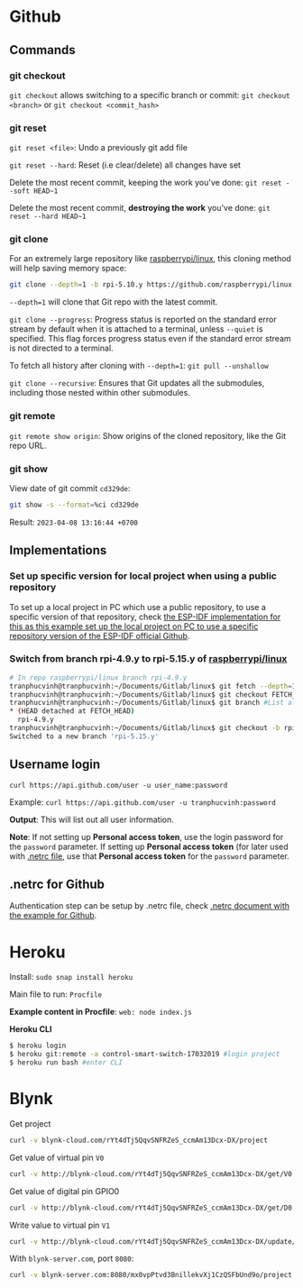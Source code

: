 # Github
## Commands

### git checkout

``git checkout`` allows switching to a specific branch or commit: ``git checkout <branch>`` or ``git checkout <commit_hash>``

### git reset

``git reset <file>``: Undo a previously git add file
  
``git reset --hard``: Reset (i.e clear/delete) all changes have set

Delete the most recent commit, keeping the work you've done: ``git reset --soft HEAD~1``

Delete the most recent commit, **destroying the work** you've done: ``git reset --hard HEAD~1``

### git clone

For an extremely large repository like [raspberrypi/linux](https://github.com/raspberrypi/linux), this cloning method will help saving memory space:

```sh
git clone --depth=1 -b rpi-5.10.y https://github.com/raspberrypi/linux
```

``--depth=1`` will clone that Git repo with the latest commit.

``git clone --progress``: Progress status is reported on the standard error stream by default when it is attached to a terminal, unless ``--quiet`` is specified. This flag forces progress status even if the standard error stream is not directed to a terminal.

To fetch all history after cloning with ``--depth=1``: ``git pull --unshallow``

``git clone --recursive``: Ensures that Git updates all the submodules, including those nested within other submodules.
### git remote

``git remote show origin``: Show origins of the cloned repository, like the Git repo URL.

### git show

View date of git commit ``cd329de``:

```sh
git show -s --format=%ci cd329de
```

Result: ``2023-04-08 13:16:44 +0700``

## Implementations

### Set up specific version for local project when using a public repository

To set up a local project in PC which use a public repository, to use a specific version of that repository, check [the ESP-IDF implementation for this as this example set up the local project on PC to use a specific repository version of the ESP-IDF official Github](https://github.com/TranPhucVinh/ESP-IDF/blob/master/Environment/README.md#set-up-project-to-use-a-specific-repository-version-of-esp-idf-official-github).

### Switch from branch rpi-4.9.y to rpi-5.15.y of [raspberrypi/linux](https://github.com/raspberrypi/linux)

```sh
# In repo raspberrypi/linux branch rpi-4.9.y
tranphucvinh@tranphucvinh:~/Documents/Gitlab/linux$ git fetch --depth=1 origin rpi-5.15.y #Fetch branch rpi-5.15.y with the latest commit
tranphucvinh@tranphucvinh:~/Documents/Gitlab/linux$ git checkout FETCH_HEAD # Check out to the branch has fetched
tranphucvinh@tranphucvinh:~/Documents/Gitlab/linux$ git branch #List all existed branch
* (HEAD detached at FETCH_HEAD)
  rpi-4.9.y
tranphucvinh@tranphucvinh:~/Documents/Gitlab/linux$ git checkout -b rpi-5.15.y
Switched to a new branch 'rpi-5.15.y'
```

## Username login

``curl https://api.github.com/user -u user_name:password``

Example: ``curl https://api.github.com/user -u tranphucvinh:password``

**Output**: This will list out all user information.

**Note**: If not setting up **Personal access token**, use the login password for the ``password`` parameter. If setting up **Personal access token** (for later used with [.netrc file](#netrc-for-github), use that **Personal access token** for the ``password`` parameter.

## .netrc for Github

Authentication step can be setup by .netrc file, check [.netrc document with the example for Github](https://github.com/TranPhucVinh/Linux-Shell/blob/master/Physical%20layer/Init%20script/.netrc.md).

# Heroku
Install: ``sudo snap install heroku``

Main file to run: ``Procfile``

**Example content in Procfile**: ``web: node index.js``

**Heroku CLI**

```sh
$ heroku login
$ heroku git:remote -a control-smart-switch-17032019 #login project
$ heroku run bash #enter CLI
```
# Blynk
Get project

```sh
curl -v blynk-cloud.com/rYt4dTj5QqvSNFRZeS_ccmAm13Dcx-DX/project
```

Get value of virtual pin ``V0``

```sh
curl -v http://blynk-cloud.com/rYt4dTj5QqvSNFRZeS_ccmAm13Dcx-DX/get/V0
```

Get value of digital pin GPIO0

```sh
curl -v http://blynk-cloud.com/rYt4dTj5QqvSNFRZeS_ccmAm13Dcx-DX/get/D0
```

Write value to virtual pin ``V1``

```sh
curl -v http://blynk-cloud.com/rYt4dTj5QqvSNFRZeS_ccmAm13Dcx-DX/update/V1?value=123
```

With ``blynk-server.com``, port ``8080``:

```sh
curl -v blynk-server.com:8080/mx0vpPtvd3BnillekvXj1CzQSFbUnd9o/project
```
